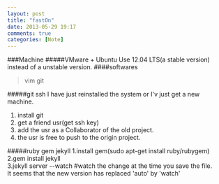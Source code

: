 ```yaml
---
layout: post
title: "fastOn"
date: 2013-05-29 19:17
comments: true
categories: [Note]
---
```

###Machine
#####VMware + Ubuntu 
Use 12.04 LTS(a stable version) instead of a unstable version.
####softwares
>vim
>git
>
#####git ssh
I have just reinstalled the system or I'v just get a new machine.
1. install git
2. get a friend usr(get ssh key)
3. add the usr as a Collaborator of the old project.
4. the usr is free to push to the origin project.    

#####ruby gem jekyll
1.install gem(sudo apt-get install ruby/rubygem)
2.gem install jekyll   
3.jekyll server --watch  #watch the change at the time you save the file.   
It seems that the new version has replaced 'auto' by 'watch'
